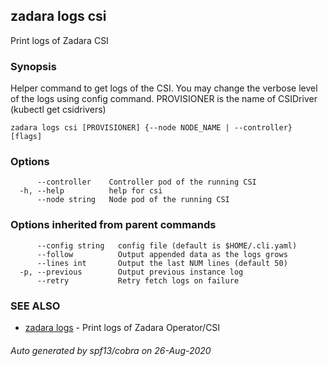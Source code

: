 ## zadara logs csi

Print logs of Zadara CSI

### Synopsis

Helper command to get logs of the CSI.
You may change the verbose level of the logs using config command. PROVISIONER is the name of CSIDriver (kubectl get csidrivers)

```
zadara logs csi [PROVISIONER] {--node NODE_NAME | --controller} [flags]
```

### Options

```
      --controller    Controller pod of the running CSI
  -h, --help          help for csi
      --node string   Node pod of the running CSI
```

### Options inherited from parent commands

```
      --config string   config file (default is $HOME/.cli.yaml)
      --follow          Output appended data as the logs grows
      --lines int       Output the last NUM lines (default 50)
  -p, --previous        Output previous instance log
      --retry           Retry fetch logs on failure
```

### SEE ALSO

* [zadara logs](zadara_logs.md)	 - Print logs of Zadara Operator/CSI

###### Auto generated by spf13/cobra on 26-Aug-2020
